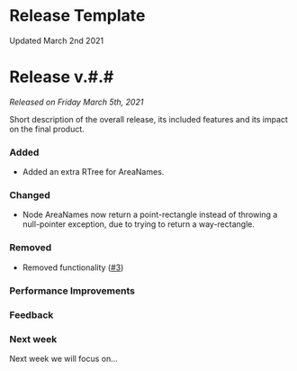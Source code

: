 # Release Template
Updated March 2nd 2021
# Release v.#.#
*Released on Friday March 5th, 2021*

Short description of the overall release, its included features and its impact on the final product.

### Added
- Added an extra RTree for AreaNames.

### Changed
- Node AreaNames now return a point-rectangle instead of throwing a null-pointer exception, due to trying to return a way-rectangle. 

### Removed
- Removed functionality ([#3](/../../issues/3))

### Performance Improvements

### Feedback

### Next week
Next week we will focus on...
